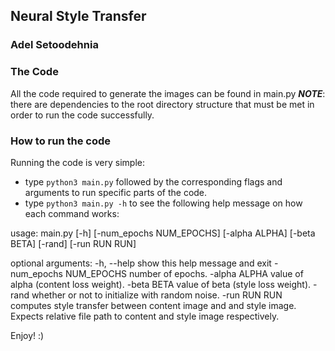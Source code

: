 ## Neural Style Transfer

### Adel Setoodehnia

### The Code
All the code required to generate the images can be found in main.py
***NOTE***: there are dependencies to the root directory structure that must be met in order to run the code successfully.

### How to run the code

Running the code is very simple:

- type `python3 main.py` followed by the corresponding flags and arguments to run specific parts of the code.
- type `python3 main.py -h` to see the following help message on how each command works:

usage: main.py [-h] [-num_epochs NUM_EPOCHS] [-alpha ALPHA] [-beta BETA]
               [-rand] [-run RUN RUN]

optional arguments:
  -h, --help            show this help message and exit
  -num_epochs NUM_EPOCHS
                        number of epochs.
  -alpha ALPHA          value of alpha (content loss weight).
  -beta BETA            value of beta (style loss weight).
  -rand                 whether or not to initialize with random noise.
  -run RUN RUN          computes style transfer between content image and and
                        style image. Expects relative file path to content and
                        style image respectively.

Enjoy! :)
